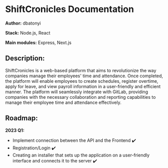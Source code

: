 # ShiftCronicles Documentation

**Author:** dbatonyi

**Stack:** Node.js, React

**Main modules:** Express, Next.js

## Description:

ShiftCronicles is a web-based platform that aims to revolutionize the way companies manage their employees' time and attendance. Once completed, the platform will enable employees to create schedules, register overtime, apply for leave, and view payroll information in a user-friendly and efficient manner. The platform will seamlessly integrate with GitLab, providing companies with the necessary collaboration and reporting capabilities to manage their employee time and attendance effectively.

## Roadmap:

**2023 Q1:**

- Implement connection between the API and the Frontend :heavy_check_mark:
- Registration/Login :heavy_check_mark:
- Creating an installer that sets up the application on a user-friendly interface and connects it to the server :heavy_check_mark:
